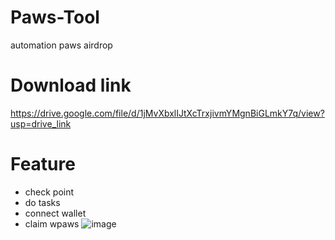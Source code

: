 # Paws-Tool

automation paws airdrop

# Download link

https://drive.google.com/file/d/1jMvXbxlIJtXcTrxjivmYMgnBiGLmkY7q/view?usp=drive_link

# Feature
+ check point
+ do tasks
+ connect wallet
+ claim wpaws
  ![image](https://github.com/user-attachments/assets/a4d884f3-2ffc-469c-84fe-0ab5e31b0750)
